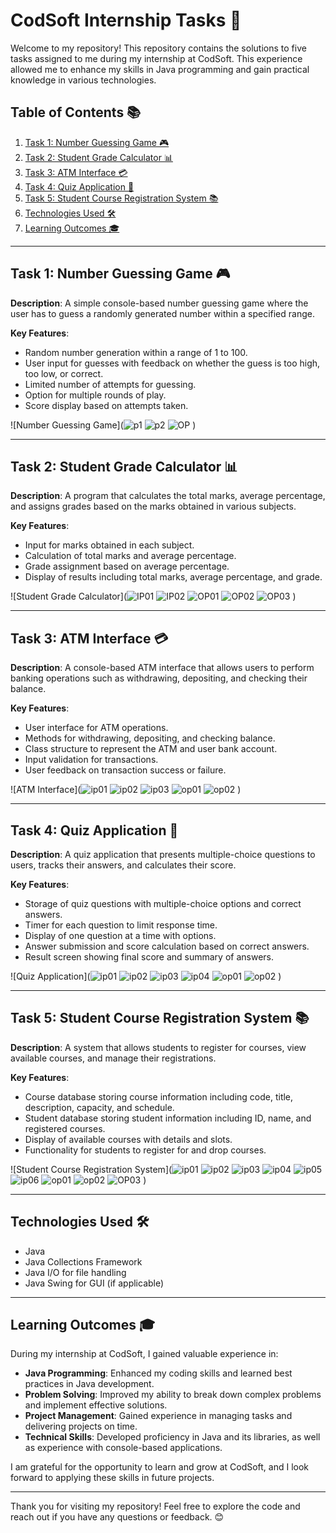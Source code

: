 # CodSoft Internship Tasks 🌟

Welcome to my repository! This repository contains the solutions to five tasks assigned to me during my internship at CodSoft. This experience allowed me to enhance my skills in Java programming and gain practical knowledge in various technologies.

## Table of Contents 📚

1. [Task 1: Number Guessing Game 🎮](#task-1-number-guessing-game)
2. [Task 2: Student Grade Calculator 📊](#task-2-student-grade-calculator)
3. [Task 3: ATM Interface 💳](#task-3-atm-interface)
4. [Task 4: Quiz Application 📝](#task-4-quiz-application)
5. [Task 5: Student Course Registration System 📚](#task-5-student-course-registration-system)
6. [Technologies Used 🛠️](#technologies-used)
7. [Learning Outcomes 🎓](#learning-outcomes)

---

## Task 1: Number Guessing Game 🎮

**Description**: A simple console-based number guessing game where the user has to guess a randomly generated number within a specified range.

**Key Features**:
- Random number generation within a range of 1 to 100.
- User input for guesses with feedback on whether the guess is too high, too low, or correct.
- Limited number of attempts for guessing.
- Option for multiple rounds of play.
- Score display based on attempts taken.

![Number Guessing Game](![p1](https://github.com/user-attachments/assets/b3f707bd-d3c7-46c8-b9e8-86722f295829)
![p2](https://github.com/user-attachments/assets/dfc52a91-73c6-4049-a48f-0bd05bc6d872)
![OP](https://github.com/user-attachments/assets/8264f53f-6a5f-4aa7-93d6-36e50e9b7f76)
)

---

## Task 2: Student Grade Calculator 📊

**Description**: A program that calculates the total marks, average percentage, and assigns grades based on the marks obtained in various subjects.

**Key Features**:
- Input for marks obtained in each subject.
- Calculation of total marks and average percentage.
- Grade assignment based on average percentage.
- Display of results including total marks, average percentage, and grade.

![Student Grade Calculator](![IP01](https://github.com/user-attachments/assets/df7690d9-3e95-4b24-ac16-f3dd4f24c9b9)
![IP02](https://github.com/user-attachments/assets/32e11e17-7925-4153-ad84-febed24cf810)
![OP01](https://github.com/user-attachments/assets/31ebef5b-2e49-4cba-aa77-aaf21d8f9fac)
![OP02](https://github.com/user-attachments/assets/cc236802-8fce-45cf-a258-efbd88bdd2ab)
![OP03](https://github.com/user-attachments/assets/0b72ba0e-3884-4f99-867a-4e1ae4488c18)
)

---

## Task 3: ATM Interface 💳

**Description**: A console-based ATM interface that allows users to perform banking operations such as withdrawing, depositing, and checking their balance.

**Key Features**:
- User interface for ATM operations.
- Methods for withdrawing, depositing, and checking balance.
- Class structure to represent the ATM and user bank account.
- Input validation for transactions.
- User feedback on transaction success or failure.

![ATM Interface](![ip01](https://github.com/user-attachments/assets/de651ca3-8a0f-4feb-86fb-efe16c3845dd)
![ip02](https://github.com/user-attachments/assets/77ace178-0576-4ece-b50e-e79869935e48)
![ip03](https://github.com/user-attachments/assets/503adfcd-b33b-4175-a3a0-95d3e3ddcdfe)
![op01](https://github.com/user-attachments/assets/ce681a4b-ac1d-4af7-a271-c5e35cdf9946)
![op02](https://github.com/user-attachments/assets/f765c619-0c04-47fb-bb3d-8b5339504e44)
)

---

## Task 4: Quiz Application 📝

**Description**: A quiz application that presents multiple-choice questions to users, tracks their answers, and calculates their score.

**Key Features**:
- Storage of quiz questions with multiple-choice options and correct answers.
- Timer for each question to limit response time.
- Display of one question at a time with options.
- Answer submission and score calculation based on correct answers.
- Result screen showing final score and summary of answers.

![Quiz Application](![ip01](https://github.com/user-attachments/assets/782870eb-c2eb-4ee1-a657-d0cfbd6c8cc0)
![ip02](https://github.com/user-attachments/assets/dff585a6-0336-4ad2-ada4-5e966035f5c1)
![ip03](https://github.com/user-attachments/assets/cadb2045-6fa6-4fcf-a184-8433ebcdaa1b)
![ip04](https://github.com/user-attachments/assets/df7e2be5-8d02-41ad-b401-2d1539c68c48)
![op01](https://github.com/user-attachments/assets/667f18a6-87ac-4c6a-bde7-742775fbaf23)
![op02](https://github.com/user-attachments/assets/020c0f46-f26e-482d-bb47-ef7ab47d157c)
)

---

## Task 5: Student Course Registration System 📚

**Description**: A system that allows students to register for courses, view available courses, and manage their registrations.

**Key Features**:
- Course database storing course information including code, title, description, capacity, and schedule.
- Student database storing student information including ID, name, and registered courses.
- Display of available courses with details and slots.
- Functionality for students to register for and drop courses.

![Student Course Registration System](![ip01](https://github.com/user-attachments/assets/7c1b88f1-b8fa-4513-b7a2-5ecba92c217b)
![ip02](https://github.com/user-attachments/assets/bc9d7c43-00d1-484e-8083-a7b6cd93fb6f)
![ip03](https://github.com/user-attachments/assets/899ad167-21fa-4474-a6a0-282e280c227d)
![ip04](https://github.com/user-attachments/assets/67ad4b1b-ec7c-4440-b30b-d7f57f11a8c1)
![ip05](https://github.com/user-attachments/assets/621cc27d-9043-4b6a-bef4-ba126f58aa7c)
![ip06](https://github.com/user-attachments/assets/bbe2828d-286e-4086-8fa1-8f38771236f9)
![op01](https://github.com/user-attachments/assets/787c9252-8caf-4fe3-bdf8-46756b164517)
![op02](https://github.com/user-attachments/assets/8c931309-0ef3-4ab1-9ef8-91549e309580)
![OP03](https://github.com/user-attachments/assets/bf027255-982b-4e31-9cbd-3e52209a6335)
)

---

## Technologies Used 🛠️

- Java
- Java Collections Framework
- Java I/O for file handling
- Java Swing for GUI (if applicable)

---

## Learning Outcomes 🎓

During my internship at CodSoft, I gained valuable experience in:
- **Java Programming**: Enhanced my coding skills and learned best practices in Java development.
- **Problem Solving**: Improved my ability to break down complex problems and implement effective solutions.
- **Project Management**: Gained experience in managing tasks and delivering projects on time.
- **Technical Skills**: Developed proficiency in Java and its libraries, as well as experience with console-based applications.

I am grateful for the opportunity to learn and grow at CodSoft, and I look forward to applying these skills in future projects.

---

Thank you for visiting my repository! Feel free to explore the code and reach out if you have any questions or feedback. 😊
